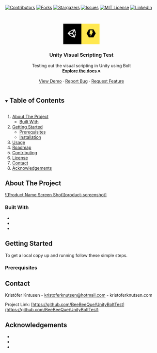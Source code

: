 



<!-- PROJECT SHIELDS -->
<!--
*** I'm using markdown "reference style" links for readability.
*** Reference links are enclosed in brackets [ ] instead of parentheses ( ).
*** See the bottom of this document for the declaration of the reference variables
*** for contributors-url, forks-url, etc. This is an optional, concise syntax you may use.
*** https://www.markdownguide.org/basic-syntax/#reference-style-links
-->
[![Contributors][contributors-shield]][contributors-url]
[![Forks][forks-shield]][forks-url]
[![Stargazers][stars-shield]][stars-url]
[![Issues][issues-shield]][issues-url]
[![MIT License][license-shield]][license-url]
[![LinkedIn][linkedin-shield]][linkedin-url]



<!-- PROJECT LOGO -->
<br />
<p align="center">
  <a href="https://github.com/BeeBeeQue/UnityBoltTest">
    <img src="Assets/GitHubStuff/Images/UnityBolt.png" alt="Logo" width="120" height="67.5">
  </a>

  <h3 align="center">Unity Visual Scripting Test</h3>

  <p align="center">
    Testing out the visual scripting in Unity using Bolt
    <br />
    <a href="https://github.com/BeeBeeQue/UnityBoltTest"><strong>Explore the docs »</strong></a>
    <br />
    <br />
    <a href="https://github.com/BeeBeeQue/UnityBoltTest">View Demo</a>
    ·
    <a href="https://github.com/BeeBeeQue/UnityBoltTest/issues">Report Bug</a>
    ·
    <a href="https://github.com/BeeBeeQue/UnityBoltTest/issues">Request Feature</a>
  </p>
</p>



<!-- TABLE OF CONTENTS -->
<details open="open">
  <summary><h2 style="display: inline-block">Table of Contents</h2></summary>
  <ol>
    <li>
      <a href="#about-the-project">About The Project</a>
      <ul>
        <li><a href="#built-with">Built With</a></li>
      </ul>
    </li>
    <li>
      <a href="#getting-started">Getting Started</a>
      <ul>
        <li><a href="#prerequisites">Prerequisites</a></li>
        <li><a href="#installation">Installation</a></li>
      </ul>
    </li>
    <li><a href="#usage">Usage</a></li>
    <li><a href="#roadmap">Roadmap</a></li>
    <li><a href="#contributing">Contributing</a></li>
    <li><a href="#license">License</a></li>
    <li><a href="#contact">Contact</a></li>
    <li><a href="#acknowledgements">Acknowledgements</a></li>
  </ol>
</details>



<!-- ABOUT THE PROJECT -->
## About The Project

[![Product Name Screen Shot][product-screenshot]](https://example.com)



### Built With

* []()
* []()
* []()



<!-- GETTING STARTED -->
## Getting Started

To get a local copy up and running follow these simple steps.

### Prerequisites



<!-- CONTACT -->
## Contact

Kristófer Kntusen - kristoferknutsen@hotmail.com - kristoferknutsen.com

Project Link: [https://github.com/BeeBeeQue/UnityBoltTest](https://github.com/BeeBeeQue/UnityBoltTest)



<!-- ACKNOWLEDGEMENTS -->
## Acknowledgements

* []()
* []()
* []()





<!-- MARKDOWN LINKS & IMAGES -->
<!-- https://www.markdownguide.org/basic-syntax/#reference-style-links -->
[contributors-shield]: https://img.shields.io/github/contributors/BeeBeeQue/repo.svg?style=for-the-badge
[contributors-url]: https://github.com/BeeBeeQue/repo/graphs/contributors
[forks-shield]: https://img.shields.io/github/forks/BeeBeeQue/repo.svg?style=for-the-badge
[forks-url]: https://github.com/BeeBeeQue/repo/network/members
[stars-shield]: https://img.shields.io/github/stars/BeeBeeQue/repo.svg?style=for-the-badge
[stars-url]: https://github.com/BeeBeeQue/repo/stargazers
[issues-shield]: https://img.shields.io/github/issues/BeeBeeQue/repo.svg?style=for-the-badge
[issues-url]: https://github.com/BeeBeeQue/repo/issues
[license-shield]: https://img.shields.io/github/license/BeeBeeQue/repo.svg?style=for-the-badge
[license-url]: https://github.com/BeeBeeQue/repo/blob/master/LICENSE.txt
[linkedin-shield]: https://img.shields.io/badge/-LinkedIn-black.svg?style=for-the-badge&logo=linkedin&colorB=555
[linkedin-url]: https://www.linkedin.com/in/k-knutsen/
